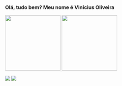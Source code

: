 ### Olá, tudo bem? Meu nome é Vinicius Oliveira

<div>
  <a href="https://github.com/blackwolf449">
  <img height="180em" src="https://github-readme-stats.vercel.app/api?username=blackwolf449&show_icons=true&theme=dracula&include_all_commits=true&count_private=true"/>
  <img height="180em" src="https://github-readme-stats.vercel.app/api/top-langs/?username=blackwolf449&layout=compact&langs_count=7&theme=dracula"/>
</div>
  
  <div> 

  <a href="https://instagram.com/vini_nequiz01" target="_blank"><img src="https://img.shields.io/badge/-Instagram-%23E4405F?style=for-the-badge&logo=instagram&logoColor=white" target="_blank"></a>
    <a href="https://twitter.com/vininequiz" target="_blank"><img src="https://img.shields.io/badge/-Twiter-%23E4405F?style=for-the-badge&logo=twiter&logoColor=white" target="_blank"></a>
    
   <div>
